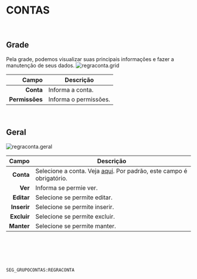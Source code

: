 # CONTAS
<br>

## Grade
Pela grade, podemos visualizar suas principais informações e fazer a manutenção de seus dados.
![regraconta.grid](https://raw.githubusercontent.com/netforcews/docs-siscom/master/geral/imagens/regraconta.grid.png)

Campo | Descrição
--:|---
**Conta** | Informa a conta.
**Permissões** | Informa o permissões.
<br>

## Geral
![regraconta.geral](https://raw.githubusercontent.com/netforcews/docs-siscom/master/geral/imagens/regraconta.geral.png)

Campo | Descrição
--:|---
**Conta** | Selecione a conta. Veja [aqui](/desenvolvimento/segurancaconta.md). Por padrão, este campo é obrigatório.
**Ver** | Informa se permie ver.
**Editar** | Selecione se permite editar.
**Inserir** | Selecione se permite inserir.
**Excluir** | Selecione se permite  excluir.
**Manter** | Selecione se permite  manter.
<br>
<br>
<br>
<br>

```SEG_GRUPOCONTAS:REGRACONTA```
